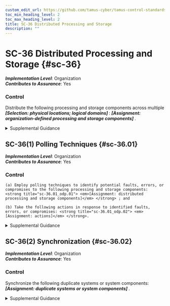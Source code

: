 ```yaml
---
custom_edit_url: https://github.com/tamus-cyber/tamus-control-standards/tree/main/content/tamus.edu/TAMUS_profile.yaml
toc_min_heading_level: 2
toc_max_heading_level: 2
title: SC-36 Distributed Processing and Storage
description: ""
---
```


# SC-36 Distributed Processing and Storage {#sc-36}

_**Implementation Level**_: Organization\
_**Contributes to Assurance**_: Yes

### Control

Distribute the following processing and storage components across multiple <strong title="sc-36_prm_1"> <em>[Selection: physical locations; logical domains]</em> </strong>: <strong title="sc-36_prm_2"> <em>[Assignment: organization-defined processing and storage components]</em> </strong>.


<details><summary>Supplemental Guidance</summary>Distributing processing and storage across multiple physical locations or logical domains provides a degree of redundancy or overlap for organizations. The redundancy and overlap increase the work factor of adversaries to adversely impact organizational operations, assets, and individuals. The use of distributed processing and storage does not assume a single primary processing or storage location. Therefore, it allows for parallel processing and storage.</details>


## SC-36(1) Polling Techniques {#sc-36.01}

_**Implementation Level**_: Organization\
_**Contributes to Assurance**_: Yes

### Control



    (a) Employ polling techniques to identify potential faults, errors, or compromises to the following processing and storage components: <strong title="sc-36.01_odp.01"> <em>[Assignment: distributed processing and storage components]</em> </strong> ; and

    (b) Take the following actions in response to identified faults, errors, or compromises: <strong title="sc-36.01_odp.02"> <em>[Assignment: actions]</em> </strong>.


<details><summary>Supplemental Guidance</summary>Distributed processing and/or storage may be used to reduce opportunities for adversaries to compromise the confidentiality, integrity, or availability of organizational information and systems. However, the distribution of processing and storage components does not prevent adversaries from compromising one or more of the components. Polling compares the processing results and/or storage content from the distributed components and subsequently votes on the outcomes. Polling identifies potential faults, compromises, or errors in the distributed processing and storage components.</details>


## SC-36(2) Synchronization {#sc-36.02}

_**Implementation Level**_: Organization\
_**Contributes to Assurance**_: Yes

### Control

Synchronize the following duplicate systems or system components: <strong title="sc-36.02_odp"> <em>[Assignment: duplicate systems or system components]</em> </strong>.


<details><summary>Supplemental Guidance</summary>[SC-36](/catalog/sc/sc-36) and [CP-9(6)](/catalog/cp/cp-09#cp-09.06) require the duplication of systems or system components in distributed locations. The synchronization of duplicated and redundant services and data helps to ensure that information contained in the distributed locations can be used in the mission or business functions of organizations, as needed.</details>
